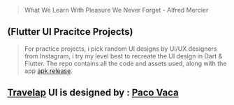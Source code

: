> What We Learn With Pleasure We Never Forget - Alfred Mercier

## (Flutter UI Pracitce Projects) 

> For practice projects, i pick random UI designs by UI/UX designers from Instagram, i try my level best to recreate the UI design in Dart & Flutter. The repo contains all the code and assets used, along with the app [apk release](https://github.com/VishnuDileesh/Travelap-FlutterUIPractice/blob/master/apk-release/travelapp-ui.apk). 


## [Travelap](https://www.instagram.com/p/B-ugAS2jCCx/) UI is designed by : [Paco Vaca](https://www.instagram.com/paquinki_ui/)


